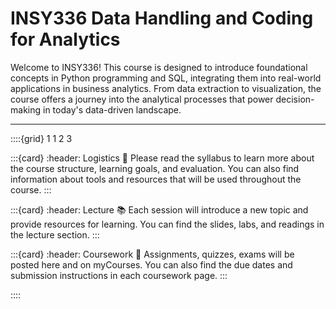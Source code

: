 # INSY336 Data Handling and Coding for Analytics

<!-- ::::{attention} Announcement
:class:dropdown

:::{note} Before class starts (2023-08-23)
do this and that
:::

:::: -->

Welcome to INSY336! This course is designed to introduce foundational concepts in Python programming and SQL, integrating them into real-world applications in business analytics. From data extraction to visualization, the course offers a journey into the analytical processes that power decision-making in today's data-driven landscape.

---

::::{grid} 1 1 2 3

:::{card}
:header: Logistics 🔖
Please read the syllabus to learn more about the course structure, learning goals, and evaluation. You can also find information about tools and resources that will be used throughout the course.
:::

:::{card}
:header: Lecture 📚
Each session will introduce a new topic and provide resources for learning. You can find the slides, labs, and readings in the lecture section.
:::

:::{card}
:header: Coursework 📝
Assignments, quizzes, exams will be posted here and on myCourses. You can also find the due dates and submission instructions in each coursework page.
:::

::::

<!-- ## Meet our team
Instructor, TA, tutors, etc.
 -->
